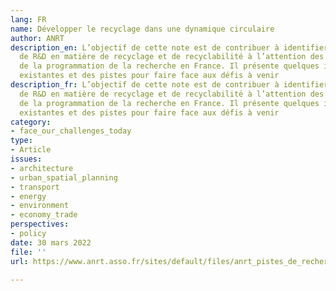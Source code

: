 ```yaml
---
lang: FR
name: Développer le recyclage dans une dynamique circulaire
author: ANRT
description_en: L’objectif de cette note est de contribuer à identifier des pistes
  de R&D en matière de recyclage et de recyclabilité à l’attention des responsables
  de la programmation de la recherche en France. Il présente quelques innovations
  existantes et des pistes pour faire face aux défis à venir
description_fr: L’objectif de cette note est de contribuer à identifier des pistes
  de R&D en matière de recyclage et de recyclabilité à l’attention des responsables
  de la programmation de la recherche en France. Il présente quelques innovations
  existantes et des pistes pour faire face aux défis à venir
category:
- face_our_challenges_today
type:
- Article
issues:
- architecture
- urban_spatial_planning
- transport
- energy
- environment
- economy_trade
perspectives:
- policy
date: 30 mars 2022
file: ''
url: https://www.anrt.asso.fr/sites/default/files/anrt_pistes_de_recherche_pour_le_developpement_du_recyclage_dans_une_dynamique_circulaire_2022.pdf

---
```

